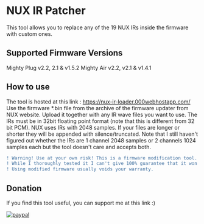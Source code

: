 # NUX IR Patcher
This tool allows you to replace any of the 19 NUX IRs inside the firmware with custom ones.

## Supported Firmware Versions
Mighty Plug v2.2, 2.1 & v1.5.2
Mighty Air v2.2, v2.1 & v1.4.1

## How to use
The tool is hosted at this link : 
https://nux-ir-loader.000webhostapp.com/  
Use the firmware *.bin file from the archive of the firmware updater from NUX website. Upload it together with any IR wave files you want to use. The IRs must be in 32bit floating point format (note that this is different from 32 bit PCM). NUX uses IRs with 2048 samples. If your files are longer or shorter they will be appended with silence/truncated. Note that I still haven't figured out whether the IRs are 1 channel 2048 samples or 2 channels 1024 samples each but the tool doesn't care and accepts both.

```diff
! Warning! Use at your own risk! This is a firmware modification tool.
! While I thoroughly tested it I can't give 100% guarantee that it won't produce corrupt firmware. 
! Using modified firmware usually voids your warranty.
```

## Donation
If you find this tool useful, you can support me at this link :) 

[![paypal](https://www.paypalobjects.com/en_US/i/btn/btn_donateCC_LG.gif)](https://www.paypal.com/donate?hosted_button_id=FZWWAM4NUFRPC)
